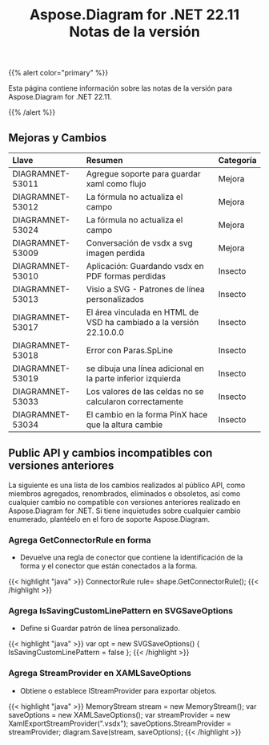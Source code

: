 ﻿---
title: Aspose.Diagram for .NET 22.11 Notas de la versión
type: docs
weight: 17
url: /es/net/aspose-diagram-for-net-22-11-release-notes/
---
{{% alert color="primary" %}} 

Esta página contiene información sobre las notas de la versión para Aspose.Diagram for .NET 22.11.

{{% /alert %}} 
## **Mejoras y Cambios**

|**Llave**|**Resumen**|**Categoría**|
|:- |:- |:- |
|DIAGRAMNET-53011|Agregue soporte para guardar xaml como flujo|Mejora|
|DIAGRAMNET-53012|La fórmula no actualiza el campo|Mejora|
|DIAGRAMNET-53024|La fórmula no actualiza el campo|Mejora|
|DIAGRAMNET-53009|Conversación de vsdx a svg imagen perdida|Mejora|
|DIAGRAMNET-53010|Aplicación: Guardando vsdx en PDF formas perdidas|Insecto|
|DIAGRAMNET-53013|Visio a SVG - Patrones de línea personalizados|Insecto|
|DIAGRAMNET-53017|El área vinculada en HTML de VSD ha cambiado a la versión 22.10.0.0|Insecto|
|DIAGRAMNET-53018|Error con Paras.SpLine|Insecto|
|DIAGRAMNET-53019|se dibuja una línea adicional en la parte inferior izquierda|Insecto|
|DIAGRAMNET-53033|Los valores de las celdas no se calcularon correctamente|Insecto|
|DIAGRAMNET-53034|El cambio en la forma PinX hace que la altura cambie|Insecto|

## **Public API y cambios incompatibles con versiones anteriores**
La siguiente es una lista de los cambios realizados al público API, como miembros agregados, renombrados, eliminados o obsoletos, así como cualquier cambio no compatible con versiones anteriores realizado en Aspose.Diagram for .NET. Si tiene inquietudes sobre cualquier cambio enumerado, plantéelo en el foro de soporte Aspose.Diagram.

### **Agrega GetConnectorRule en forma**
- Devuelve una regla de conector que contiene la identificación de la forma y el conector que están conectados a la forma.

{{< highlight "java" >}}
ConnectorRule rule= shape.GetConnectorRule();
{{< /highlight >}}

### **Agrega IsSavingCustomLinePattern en SVGSaveOptions**
- Define si Guardar patrón de línea personalizado.

{{< highlight "java" >}}
var opt = new SVGSaveOptions()
{
     IsSavingCustomLinePattern = false
};
{{< /highlight >}}

### **Agrega StreamProvider en XAMLSaveOptions**
- Obtiene o establece IStreamProvider para exportar objetos.

{{< highlight "java" >}}
MemoryStream stream = new MemoryStream();
var saveOptions = new XAMLSaveOptions();
var streamProvider = new XamlExportStreamProvider(".vsdx");
saveOptions.StreamProvider = streamProvider;
diagram.Save(stream, saveOptions);
{{< /highlight >}}